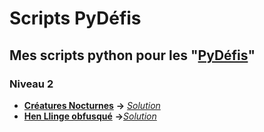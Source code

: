 # Scripts PyDéfis

## Mes scripts python pour les "[PyDéfis](https://pydefis.callicode.fr)"

### Niveau 2

* [**Créatures Nocturnes**](https://pydefis.callicode.fr/defis/C22_VampireSurvivors/txt) **->** [*Solution*](https://github.com/thinkercat/PyDefis/blob/master/CreaturesNocturnes.py)
* [**Hen Llinge obfusqué**](https://pydefis.callicode.fr/defis/C22_Obfuscate01/txt) **->**[*Solution*](https://github.com/thinkercat/PyDefis/blob/master/HenLlingeObfusqué.py)
